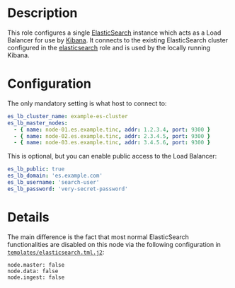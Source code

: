 # Description

This role configures a single [ElasticSearch](https://www.elastic.co/guide/en/elasticsearch/reference/6.3/index.html) instance which acts as a Load Balancer for use by [Kibana](../kibana). It connects to the existing ElasticSearch cluster configured in the [elasticsearch](../elasticsearch) role and is used by the locally running Kibana.

# Configuration

The only mandatory setting is what host to connect to:
```yaml
es_lb_cluster_name: example-es-cluster
es_lb_master_nodes:
  - { name: node-01.es.example.tinc, addr: 1.2.3.4, port: 9300 }
  - { name: node-02.es.example.tinc, addr: 2.3.4.5, port: 9300 }
  - { name: node-03.es.example.tinc, addr: 3.4.5.6, port: 9300 }
```

This is optional, but you can enable public access to the Load Balancer:
```yaml
es_lb_public: true
es_lb_domain: 'es.example.com'
es_lb_username: 'search-user'
es_lb_password: 'very-secret-password'
```

# Details

The main difference is the fact that most normal ElasticSearch functionalities are disabled on this node via the following configuration in [`templates/elasticsearch.tml.j2`](./templates/elasticsearch.tml.j2):
```
node.master: false
node.data: false
node.ingest: false
```
